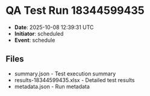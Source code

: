 # QA Test Run 18344599435

- **Date**: 2025-10-08 12:39:31 UTC
- **Initiator**: scheduled
- **Event**: schedule

## Files
- summary.json - Test execution summary
- results-18344599435.xlsx - Detailed test results
- metadata.json - Run metadata
